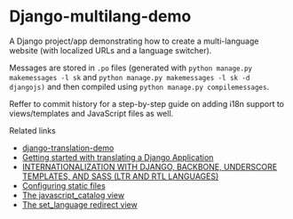 # Django-multilang-demo

A Django project/app demonstrating how to create a multi-language website (with localized URLs and a language switcher).

Messages are stored in `.po` files (generated with `python manage.py makemessages -l sk` and `python manage.py makemessages -l sk -d djangojs)` and then compiled using `python manage.py compilemessages`.

Reffer to commit history for a step-by-step guide on adding i18n support to views/templates and JavaScript files as well.


Related links
 * [django-translation-demo](https://github.com/radzhome/django-translation-demo)
 * [Getting started with translating a Django Application](https://blog.braham.biz/getting-started-with-translating-a-django-application-d85ec34e505)
 * [INTERNATIONALIZATION WITH DJANGO, BACKBONE, UNDERSCORE TEMPLATES, AND SASS (LTR AND RTL LANGUAGES)](http://monicalent.com/blog/2014/08/10/internationalization-with-django-backbone-underscore-template-and-sass-ltr-and-rtl-languages/)
 * [Configuring static files](https://docs.djangoproject.com/en/1.11/howto/static-files/#configuring-static-files)
 * [The javascript_catalog view](https://docs.djangoproject.com/en/1.11/topics/i18n/translation/#the-javascript-catalog-view)
 * [The set_language redirect view](https://docs.djangoproject.com/en/1.11/topics/i18n/translation/#the-set-language-redirect-view)
